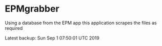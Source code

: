 # EPMgrabber
Using a database from the EPM app this application scrapes the files as required


Latest backup: Sun Sep 1 07:50:01 UTC 2019
